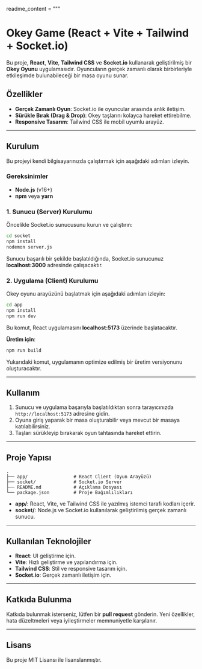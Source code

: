 readme_content = """
# Okey Game (React + Vite + Tailwind + Socket.io)

Bu proje, **React**, **Vite**, **Tailwind CSS** ve **Socket.io** kullanarak geliştirilmiş bir **Okey Oyunu** uygulamasıdır. Oyuncuların gerçek zamanlı olarak birbirleriyle etkileşimde bulunabileceği bir masa oyunu sunar.

## Özellikler
- **Gerçek Zamanlı Oyun**: Socket.io ile oyuncular arasında anlık iletişim.
- **Sürükle Bırak (Drag & Drop)**: Okey taşlarını kolayca hareket ettirebilme.
- **Responsive Tasarım**: Tailwind CSS ile mobil uyumlu arayüz.

---

## Kurulum

Bu projeyi kendi bilgisayarınızda çalıştırmak için aşağıdaki adımları izleyin.

### Gereksinimler
- **Node.js** (v16+)
- **npm** veya **yarn**

### 1. Sunucu (Server) Kurulumu

Öncelikle Socket.io sunucusunu kurun ve çalıştırın:

```bash
cd socket
npm install
nodemon server.js
```

Sunucu başarılı bir şekilde başlatıldığında, Socket.io sunucunuz **localhost:3000** adresinde çalışacaktır.

### 2. Uygulama (Client) Kurulumu

Okey oyunu arayüzünü başlatmak için aşağıdaki adımları izleyin:

```bash
cd app
npm install
npm run dev
```

Bu komut, React uygulamasını **localhost:5173** üzerinde başlatacaktır.

**Üretim için**:

```bash
npm run build
```

Yukarıdaki komut, uygulamanın optimize edilmiş bir üretim versiyonunu oluşturacaktır.

---

## Kullanım

1. Sunucu ve uygulama başarıyla başlatıldıktan sonra tarayıcınızda `http://localhost:5173` adresine gidin.
2. Oyuna giriş yaparak bir masa oluşturabilir veya mevcut bir masaya katılabilirsiniz.
3. Taşları sürükleyip bırakarak oyun tahtasında hareket ettirin.

---

## Proje Yapısı

```
.
├── app/                 # React Client (Oyun Arayüzü)
├── socket/              # Socket.io Server
├── README.md            # Açıklama Dosyası
└── package.json         # Proje Bağımlılıkları
```

- **app/**: React, Vite, ve Tailwind CSS ile yazılmış istemci tarafı kodları içerir.
- **socket/**: Node.js ve Socket.io kullanılarak geliştirilmiş gerçek zamanlı sunucu.

---

## Kullanılan Teknolojiler
- **React**: UI geliştirme için.
- **Vite**: Hızlı geliştirme ve yapılandırma için.
- **Tailwind CSS**: Stil ve responsive tasarım için.
- **Socket.io**: Gerçek zamanlı iletişim için.

---

## Katkıda Bulunma

Katkıda bulunmak isterseniz, lütfen bir **pull request** gönderin. Yeni özellikler, hata düzeltmeleri veya iyileştirmeler memnuniyetle karşılanır.

---

## Lisans

Bu proje MIT Lisansı ile lisanslanmıştır.